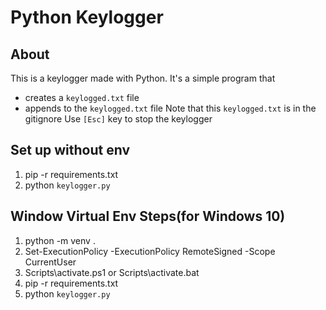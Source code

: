 # Python Keylogger

## About
This is a keylogger made with Python. It's a simple program that 
- creates a `keylogged.txt` file
- appends to the `keylogged.txt` file
Note that this `keylogged.txt` is in the gitignore
Use `[Esc]` key to stop the keylogger

## Set up without env
1. pip -r requirements.txt
2. python `keylogger.py`

## Window Virtual Env Steps(for Windows 10)
1. python -m venv .
2. Set-ExecutionPolicy -ExecutionPolicy RemoteSigned -Scope CurrentUser
3. Scripts\activate.ps1 or Scripts\activate.bat
4. pip -r requirements.txt
5. python `keylogger.py`